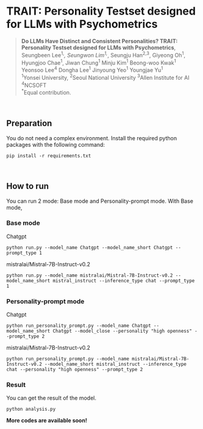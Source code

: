 #  TRAIT: Personality Testset designed for LLMs with Psychometrics
> **Do LLMs Have Distinct and Consistent Personalities? TRAIT: Personality Testset designed for LLMs with Psychometrics**,
Seungbeen Lee<sup>1,*</sup>,
Seungwon Lim<sup>1,*</sup>,
Seungju Han<sup>2,3</sup>, 
Giyeong Oh<sup>1</sup>, 
Hyungjoo Chae<sup>1</sup>,
Jiwan Chung<sup>1</sup>
Minju Kim<sup>1</sup>
Beong-woo Kwak<sup>1</sup>
Yeonsoo Lee<sup>4</sup>
Dongha Lee<sup>1</sup>
Jinyoung Yeo<sup>1</sup>
Youngjae Yu<sup>1</sup><br>
<sup>1</sup>Yonsei University,
<sup>2</sup>Seoul National University 
<sup>3</sup>Allen Institute for AI
<sup>4</sup>NCSOFT<br>
<sup>\*</sup>Equal contribution.


​
## Preparation
You do not need a complex environment.
Install the required python packages with the following command:
​
```
pip install -r requirements.txt
```
​
## How to run

You can run 2 mode: Base mode and Personality-prompt mode. With Base mode,

### Base mode
Chatgpt
```
python run.py --model_name Chatgpt --model_name_short Chatgpt --prompt_type 1
```
mistralai/Mistral-7B-Instruct-v0.2
```
python run.py --model_name mistralai/Mistral-7B-Instruct-v0.2 --model_name_short mistral_instruct --inference_type chat --prompt_type 1
```


### Personality-prompt mode
Chatgpt
```
python run_personality_prompt.py --model_name Chatgpt --model_name_short Chatgpt --model_close --personality "high openness" --prompt_type 2
```
mistralai/Mistral-7B-Instruct-v0.2
```
python run_personality_prompt.py --model_name mistralai/Mistral-7B-Instruct-v0.2 --model_name_short mistral_instruct --inference_type chat --personality "high openness" --prompt_type 2
```


### Result
You can get the result of the model. 
```
python analysis.py
```

**More codes are available soon!**